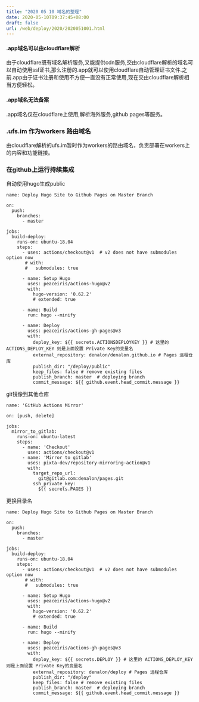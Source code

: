```yaml
---
title: "2020 05 10 域名的整理"
date: 2020-05-10T09:37:45+08:00
draft: false
url: /web/deploy/2020/2020051001.html
---
```


#### .app域名可以由cloudflare解析

由于cloudflare既有域名解析服务,又能提供cdn服务,交由cloudflare解析的域名可以自动使用ssl证书,那么注册的.app就可以使用cloudflare自动管理证书文件.之前.app由于证书注册和使用不方便一直没有正常使用,现在交由cloudflare解析相当方便轻松。

#### .app域名无法备案

.app域名仅在cloudflare上使用,解析海外服务,github pages等服务。


### .ufs.im 作为workers 路由域名

由cloudflare解析的ufs.im暂时作为workers的路由域名，负责部署在workers上的内容和功能链接。



### 在github上运行持续集成


自动使用hugo生成public

```
name: Deploy Hugo Site to Github Pages on Master Branch

on:
  push:
    branches:
      - master

jobs:
  build-deploy:
    runs-on: ubuntu-18.04
    steps:
      - uses: actions/checkout@v1  # v2 does not have submodules option now
       # with:
       #   submodules: true

      - name: Setup Hugo
        uses: peaceiris/actions-hugo@v2
        with:
          hugo-version: '0.62.2'
          # extended: true

      - name: Build
        run: hugo --minify

      - name: Deploy
        uses: peaceiris/actions-gh-pages@v3
        with:
          deploy_key: ${{ secrets.ACTIONSDEPLOYKEY }} # 这里的 ACTIONS_DEPLOY_KEY 则是上面设置 Private Key的变量名
          external_repository: denalon/denalon.github.io # Pages 远程仓库 
          publish_dir: "/deploy/public"
          keep_files: false # remove existing files
          publish_branch: master  # deploying branch
          commit_message: ${{ github.event.head_commit.message }}

```


git镜像到其他仓库

```
name: 'GitHub Actions Mirror'

on: [push, delete]

jobs:
  mirror_to_gitlab:
    runs-on: ubuntu-latest
    steps:
      - name: 'Checkout'
        uses: actions/checkout@v1
      - name: 'Mirror to gitlab'
        uses: pixta-dev/repository-mirroring-action@v1
        with:
          target_repo_url:
            git@gitlab.com:denalon/pages.git
          ssh_private_key:
            ${{ secrets.PAGES }}
```

更换目录名

```
name: Deploy Hugo Site to Github Pages on Master Branch

on:
  push:
    branches:
      - master

jobs:
  build-deploy:
    runs-on: ubuntu-18.04
    steps:
      - uses: actions/checkout@v1  # v2 does not have submodules option now
       # with:
       #   submodules: true

      - name: Setup Hugo
        uses: peaceiris/actions-hugo@v2
        with:
          hugo-version: '0.62.2'
          # extended: true

      - name: Build
        run: hugo --minify

      - name: Deploy
        uses: peaceiris/actions-gh-pages@v3
        with:
          deploy_key: ${{ secrets.DEPLOY }} # 这里的 ACTIONS_DEPLOY_KEY 则是上面设置 Private Key的变量名
          external_repository: denalon/deploy # Pages 远程仓库 
          publish_dir: "/deploy"
          keep_files: false # remove existing files
          publish_branch: master  # deploying branch
          commit_message: ${{ github.event.head_commit.message }}

```
